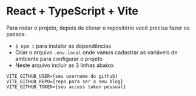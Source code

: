 # React + TypeScript + Vite

Para rodar o projeto, depois de clonar o repositório você precisa fazer os passos:

- `$ npm i` para instalar as dependências
- Criar o arquivo `.env.local` onde vamos cadastrar as variáveis de ambiente para configurar o projeto
- Neste arquivo incluir as 3 linhas abaixo:
```
VITE_GITHUB_USER={seu username do github}
VITE_GITHUB_REPO={repo para ser o seu blog}
VITE_GITHUB_TOKEN={seu access token pessoal}
```